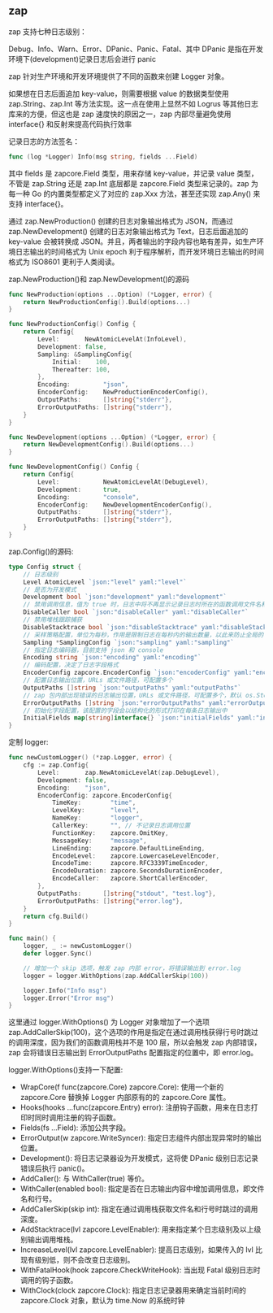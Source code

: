## zap

zap 支持七种日志级别：

Debug、Info、Warn、Error、DPanic、Panic、Fatal、其中 DPanic 是指在开发环境下(development)记录日志后会进行 panic

zap 针对生产环境和开发环境提供了不同的函数来创建 Logger 对象。

如果想在日志后面追加 key-value，则需要根据 value 的数据类型使用 zap.String、zap.Int 等方法实现。这一点在使用上显然不如 Logrus 等其他日志库来的方便，但这也是 zap 速度快的原因之一，zap 内部尽量避免使用 interface{} 和反射来提高代码执行效率

记录日志的方法签名：

```go
func (log *Logger) Info(msg string, fields ...Field)
```

其中 fields 是 zapcore.Field 类型，用来存储 key-value，并记录 value 类型，不管是 zap.String 还是 zap.Int 底层都是 zapcore.Field 类型来记录的。zap 为每一种 Go 的内置类型都定义了对应的 zap.Xxx 方法，甚至还实现 zap.Any() 来支持 interface{}。

通过 zap.NewProduction() 创建的日志对象输出格式为 JSON，而通过 zap.NewDevelopment() 创建的日志对象输出格式为 Text，日志后面追加的 key-value 会被转换成 JSON。并且，两者输出的字段内容也略有差异，如生产环境日志输出的时间格式为 Unix epoch 利于程序解析，而开发环境日志输出的时间格式为 ISO8601 更利于人类阅读。

zap.NewProduction()和
zap.NewDevelopment()的源码

```go
func NewProduction(options ...Option) (*Logger, error) {
	return NewProductionConfig().Build(options...)
}

func NewProductionConfig() Config {
	return Config{
		Level:       NewAtomicLevelAt(InfoLevel),
		Development: false,
		Sampling: &SamplingConfig{
			Initial:    100,
			Thereafter: 100,
		},
		Encoding:         "json",
		EncoderConfig:    NewProductionEncoderConfig(),
		OutputPaths:      []string{"stderr"},
		ErrorOutputPaths: []string{"stderr"},
	}
}

func NewDevelopment(options ...Option) (*Logger, error) {
	return NewDevelopmentConfig().Build(options...)
}

func NewDevelopmentConfig() Config {
	return Config{
		Level:            NewAtomicLevelAt(DebugLevel),
		Development:      true,
		Encoding:         "console",
		EncoderConfig:    NewDevelopmentEncoderConfig(),
		OutputPaths:      []string{"stderr"},
		ErrorOutputPaths: []string{"stderr"},
	}
}

```

zap.Config()的源码:

```go
type Config struct {
    // 日志级别
	Level AtomicLevel `json:"level" yaml:"level"`
    // 是否为开发模式
	Development bool `json:"development" yaml:"development"`
    // 禁用调用信息，值为 true 时，日志中将不再显示记录日志时所在的函数调用文件名和行号
	DisableCaller bool `json:"disableCaller" yaml:"disableCaller"`
    // 禁用堆栈跟踪捕获
	DisableStacktrace bool `json:"disableStacktrace" yaml:"disableStacktrace"`
    // 采样策略配置，单位为每秒，作用是限制日志在每秒内的输出数量，以此来防止全局的 CPU 和 I/O 负载过高
	Sampling *SamplingConfig `json:"sampling" yaml:"sampling"`
    // 指定日志编码器，目前支持 json 和 console
	Encoding string `json:"encoding" yaml:"encoding"`
    // 编码配置，决定了日志字段格式
	EncoderConfig zapcore.EncoderConfig `json:"encoderConfig" yaml:"encoderConfig"`
    // 配置日志输出位置，URLs 或文件路径，可配置多个
	OutputPaths []string `json:"outputPaths" yaml:"outputPaths"`
    // zap 包内部出现错误的日志输出位置，URLs 或文件路径，可配置多个，默认 os.Stderr。
	ErrorOutputPaths []string `json:"errorOutputPaths" yaml:"errorOutputPaths"`
    // 初始化字段配置，该配置的字段会以结构化的形式打印在每条日志输出中
	InitialFields map[string]interface{} `json:"initialFields" yaml:"initialFields"`
}
```

定制 logger:

```go
func newCustomLogger() (*zap.Logger, error) {
	cfg := zap.Config{
		Level:       zap.NewAtomicLevelAt(zap.DebugLevel),
		Development: false,
		Encoding:    "json",
		EncoderConfig: zapcore.EncoderConfig{
			TimeKey:        "time",
			LevelKey:       "level",
			NameKey:        "logger",
			CallerKey:      "", // 不记录日志调用位置
			FunctionKey:    zapcore.OmitKey,
			MessageKey:     "message",
			LineEnding:     zapcore.DefaultLineEnding,
			EncodeLevel:    zapcore.LowercaseLevelEncoder,
			EncodeTime:     zapcore.RFC3339TimeEncoder,
			EncodeDuration: zapcore.SecondsDurationEncoder,
			EncodeCaller:   zapcore.ShortCallerEncoder,
		},
		OutputPaths:      []string{"stdout", "test.log"},
		ErrorOutputPaths: []string{"error.log"},
	}
	return cfg.Build()
}

func main() {
	logger, _ := newCustomLogger()
	defer logger.Sync()

	// 增加一个 skip 选项，触发 zap 内部 error，将错误输出到 error.log
	logger = logger.WithOptions(zap.AddCallerSkip(100))

	logger.Info("Info msg")
	logger.Error("Error msg")
}

```

这里通过 logger.WithOptions() 为 Logger 对象增加了一个选项 zap.AddCallerSkip(100)，这个选项的作用是指定在通过调用栈获得行号时跳过的调用深度，因为我们的函数调用栈并不是 100 层，所以会触发 zap 内部错误，zap 会将错误日志输出到 ErrorOutputPaths 配置指定的位置中，即 error.log。

logger.WithOptions()支持一下配置:

- WrapCore(f func(zapcore.Core) zapcore.Core): 使用一个新的 zapcore.Core 替换掉 Logger 内部原有的的 zapcore.Core 属性。
- Hooks(hooks ...func(zapcore.Entry) error): 注册钩子函数，用来在日志打印时同时调用注册的钩子函数。
- Fields(fs ...Field): 添加公共字段。
- ErrorOutput(w zapcore.WriteSyncer): 指定日志组件内部出现异常时的输出位置。
- Development(): 将日志记录器设为开发模式，这将使 DPanic 级别日志记录错误后执行 panic()。
- AddCaller(): 与 WithCaller(true) 等价。
- WithCaller(enabled bool): 指定是否在日志输出内容中增加调用信息，即文件名和行号。
- AddCallerSkip(skip int): 指定在通过调用栈获取文件名和行号时跳过的调用深度。
- AddStacktrace(lvl zapcore.LevelEnabler): 用来指定某个日志级别及以上级别输出调用堆栈。
- IncreaseLevel(lvl zapcore.LevelEnabler): 提高日志级别，如果传入的 lvl 比现有级别低，则不会改变日志级别。
- WithFatalHook(hook zapcore.CheckWriteHook): 当出现 Fatal 级别日志时调用的钩子函数。
- WithClock(clock zapcore.Clock): 指定日志记录器用来确定当前时间的 zapcore.Clock 对象，默认为 time.Now 的系统时钟